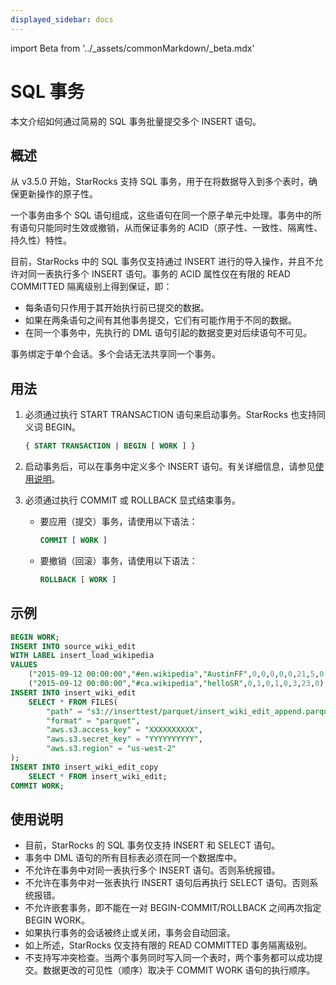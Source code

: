 ```yaml
---
displayed_sidebar: docs
---
```


import Beta from '../_assets/commonMarkdown/_beta.mdx'

# SQL 事务

<Beta />

本文介绍如何通过简易的 SQL 事务批量提交多个 INSERT 语句。

## 概述

从 v3.5.0 开始，StarRocks 支持 SQL 事务，用于在将数据导入到多个表时，确保更新操作的原子性。

一个事务由多个 SQL 语句组成，这些语句在同一个原子单元中处理。事务中的所有语句只能同时生效或撤销，从而保证事务的 ACID（原子性、一致性、隔离性、持久性）特性。

目前，StarRocks 中的 SQL 事务仅支持通过 INSERT 进行的导入操作，并且不允许对同一表执行多个 INSERT 语句。事务的 ACID 属性仅在有限的 READ COMMITTED 隔离级别上得到保证，即：

- 每条语句只作用于其开始执行前已提交的数据。
- 如果在两条语句之间有其他事务提交，它们有可能作用于不同的数据。
- 在同一个事务中，先执行的 DML 语句引起的数据变更对后续语句不可见。

事务绑定于单个会话。多个会话无法共享同一个事务。

## 用法

1. 必须通过执行 START TRANSACTION 语句来启动事务。StarRocks 也支持同义词 BEGIN。

   ```SQL
   { START TRANSACTION | BEGIN [ WORK ] }
   ```

2. 启动事务后，可以在事务中定义多个 INSERT 语句。有关详细信息，请参见[使用说明](#使用说明)。

3. 必须通过执行 COMMIT 或 ROLLBACK 显式结束事务。

   - 要应用（提交）事务，请使用以下语法：

     ```SQL
     COMMIT [ WORK ]
     ```

   - 要撤销（回滚）事务，请使用以下语法：

     ```SQL
     ROLLBACK [ WORK ]
     ```

## 示例

```SQL
BEGIN WORK;
INSERT INTO source_wiki_edit
WITH LABEL insert_load_wikipedia
VALUES
    ("2015-09-12 00:00:00","#en.wikipedia","AustinFF",0,0,0,0,0,21,5,0),
    ("2015-09-12 00:00:00","#ca.wikipedia","helloSR",0,1,0,1,0,3,23,0);
INSERT INTO insert_wiki_edit
    SELECT * FROM FILES(
        "path" = "s3://inserttest/parquet/insert_wiki_edit_append.parquet",
        "format" = "parquet",
        "aws.s3.access_key" = "XXXXXXXXXX",
        "aws.s3.secret_key" = "YYYYYYYYYY",
        "aws.s3.region" = "us-west-2"
);
INSERT INTO insert_wiki_edit_copy
    SELECT * FROM insert_wiki_edit;
COMMIT WORK;
```

## 使用说明

- 目前，StarRocks 的 SQL 事务仅支持 INSERT 和 SELECT 语句。
- 事务中 DML 语句的所有目标表必须在同一个数据库中。
- 不允许在事务中对同一表执行多个 INSERT 语句。否则系统报错。
- 不允许在事务中对一张表执行 INSERT 语句后再执行 SELECT 语句。否则系统报错。
- 不允许嵌套事务，即不能在一对 BEGIN-COMMIT/ROLLBACK 之间再次指定 BEGIN WORK。
- 如果执行事务的会话被终止或关闭，事务会自动回滚。
- 如上所述，StarRocks 仅支持有限的 READ COMMITTED 事务隔离级别。
- 不支持写冲突检查。当两个事务同时写入同一个表时，两个事务都可以成功提交。数据更改的可见性（顺序）取决于 COMMIT WORK 语句的执行顺序。
